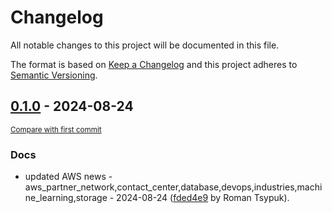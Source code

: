 # Changelog

All notable changes to this project will be documented in this file.

The format is based on [Keep a Changelog](http://keepachangelog.com/en/1.0.0/)
and this project adheres to [Semantic Versioning](http://semver.org/spec/v2.0.0.html).

<!-- insertion marker -->
## [0.1.0](https://github.com/tsypuk/aws-news/releases/tag/ver-2024-08-240.1.0) - 2024-08-24

<small>[Compare with first commit](https://github.com/tsypuk/aws-news/compare/200cf999d2129d1d11d9823a5d859138515f4e1b...ver-2024-08-24)</small>

### Docs

- updated AWS news - aws_partner_network,contact_center,database,devops,industries,machine_learning,storage - 2024-08-24 ([fded4e9](https://github.com/tsypuk/aws-news/commit/fded4e933257ebd942030807486d3cabc4455811) by Roman Tsypuk).

